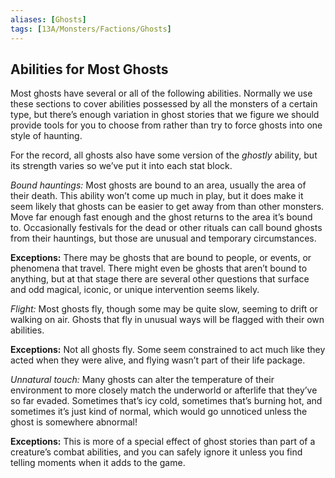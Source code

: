 ```yaml
---
aliases: [Ghosts]
tags: [13A/Monsters/Factions/Ghosts]
---
```


## Abilities for Most Ghosts

Most ghosts have several or all of the following abilities. Normally we use these sections to cover abilities possessed by all the monsters of a certain type, but there’s enough variation in ghost stories that we figure we should provide tools for you to choose from rather than try to force ghosts into one style of haunting.

For the record, all ghosts also have some version of the *ghostly* ability, but its strength varies so we’ve put it into each stat block.

*Bound hauntings:* Most ghosts are bound to an area, usually the area of their death. This ability won’t come up much in play, but it does make it seem likely that ghosts can be easier to get away from than other monsters. Move far enough fast enough and the ghost returns to the area it’s bound to. Occasionally festivals for the dead or other rituals can call bound ghosts from their hauntings, but those are unusual and temporary circumstances.

**Exceptions:** There may be ghosts that are bound to people, or events, or phenomena that travel. There might even be ghosts that aren’t bound to anything, but at that stage there are several other questions that surface and odd magical, iconic, or unique intervention seems likely.

*Flight:* Most ghosts fly, though some may be quite slow, seeming to drift or walking on air. Ghosts that fly in unusual ways will be flagged with their own abilities.

**Exceptions:** Not all ghosts fly. Some seem constrained to act much like they acted when they were alive, and flying wasn’t part of their life package.

*Unnatural touch:* Many ghosts can alter the temperature of their environment to more closely match the underworld or afterlife that they’ve so far evaded. Sometimes that’s icy cold, sometimes that’s burning hot, and sometimes it’s just kind of normal, which would go unnoticed unless the ghost is somewhere abnormal!

**Exceptions:** This is more of a special effect of ghost stories than part of a creature’s combat abilities, and you can safely ignore it unless you find telling moments when it adds to the game.
